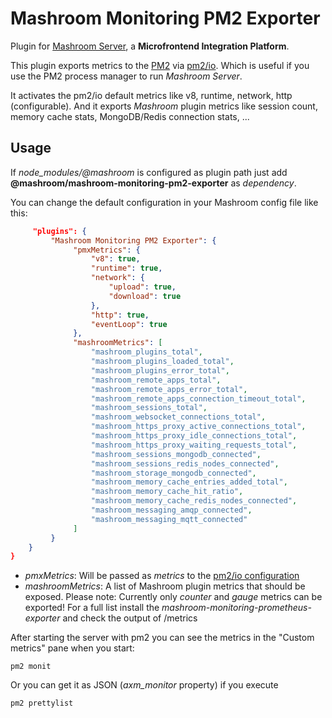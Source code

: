 
# Mashroom Monitoring PM2 Exporter

Plugin for [Mashroom Server](https://www.mashroom-server.com), a **Microfrontend Integration Platform**.

This plugin exports metrics to the [PM2](https://pm2.keymetrics.io) via [pm2/io](https://github.com/keymetrics/pm2-io-apm#readme).
Which is useful if you use the PM2 process manager to run *Mashroom Server*.

It activates the pm2/io default metrics like v8, runtime, network, http (configurable).
And it exports *Mashroom* plugin metrics like session count, memory cache stats, MongoDB/Redis connection stats, ...

## Usage

If *node_modules/@mashroom* is configured as plugin path just add **@mashroom/mashroom-monitoring-pm2-exporter** as *dependency*.

You can change the default configuration in your Mashroom config file like this:

```json
     "plugins": {
         "Mashroom Monitoring PM2 Exporter": {
              "pmxMetrics": {
                  "v8": true,
                  "runtime": true,
                  "network": {
                      "upload": true,
                      "download": true
                  },
                  "http": true,
                  "eventLoop": true
              },
              "mashroomMetrics": [
                  "mashroom_plugins_total",
                  "mashroom_plugins_loaded_total",
                  "mashroom_plugins_error_total",
                  "mashroom_remote_apps_total",
                  "mashroom_remote_apps_error_total",
                  "mashroom_remote_apps_connection_timeout_total",
                  "mashroom_sessions_total",
                  "mashroom_websocket_connections_total",
                  "mashroom_https_proxy_active_connections_total",
                  "mashroom_https_proxy_idle_connections_total",
                  "mashroom_https_proxy_waiting_requests_total",
                  "mashroom_sessions_mongodb_connected",
                  "mashroom_sessions_redis_nodes_connected",
                  "mashroom_storage_mongodb_connected",
                  "mashroom_memory_cache_entries_added_total",
                  "mashroom_memory_cache_hit_ratio",
                  "mashroom_memory_cache_redis_nodes_connected",
                  "mashroom_messaging_amqp_connected",
                  "mashroom_messaging_mqtt_connected"
              ]
         }
    }
}
```

 * _pmxMetrics_: Will be passed as *metrics* to the [pm2/io configuration](https://github.com/keymetrics/pm2-io-apm/tree/master#configuration)
 * _mashroomMetrics_: A list of Mashroom plugin metrics that should be exposed. Please note: Currently only *counter* and *gauge* metrics can be exported!
   For a full list install the *mashroom-monitoring-prometheus-exporter* and check the output of /metrics

After starting the server with pm2 you can see the metrics in the "Custom metrics" pane when you start:

    pm2 monit

Or you can get it as JSON (*axm_monitor* property) if you execute

    pm2 prettylist
